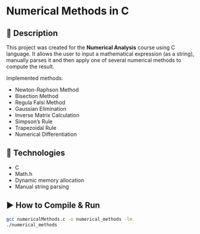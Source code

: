 # Numerical Methods in C

## 📌 Description
This project was created for the **Numerical Analysis** course using C language. It allows the user to input a mathematical expression (as a string), manually parses it and then apply one of several numerical methods to compute the result.

Implemented methods:
- Newton-Raphson Method
- Bisection Method
- Regula Falsi Method
- Gaussian Elimination
- Inverse Matrix Calculation
- Simpson’s Rule
- Trapezoidal Rule
- Numerical Differentiation

## 🧠 Technologies
- C
- Math.h
- Dynamic memory allocation
- Manual string parsing

## ▶️ How to Compile & Run

```bash
gcc numericalMethods.c -o numerical_methods -lm
./numerical_methods

